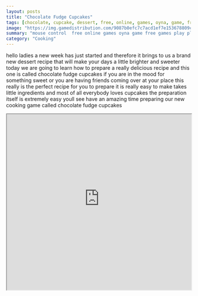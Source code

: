 ```yaml
---
layout: posts
title: "Chocolate Fudge Cupcakes"
tags: [chocolate, cupcake, dessert, free, online, games, oyna, game, free, games, play, play, games]
image: "https://img.gamedistribution.com/9087b0efc7c7acd1ef7e153678809c77.jpg"
summary: "mouse control  free online games oyna game free games play play games"
category: "Cooking"
---
```


hello ladies a new week has just started and therefore it brings to us a brand new dessert recipe that will make your days a little brighter and sweeter today we are going to learn how to prepare a really delicious recipe and this one is called chocolate fudge cupcakes if you are in the mood for something sweet or you are having friends coming over at your place this really is the perfect recipe for you to prepare it is really easy to make takes little ingredients and most of all everybody loves cupcakes the preparation itself is extremely easy youll see have an amazing time preparing our new cooking game called chocolate fudge cupcakes

<iframe width="100%" height="480px;" src="https://flash.gamedistribution.com?game=9087b0efc7c7acd1ef7e153678809c77"></iframe>